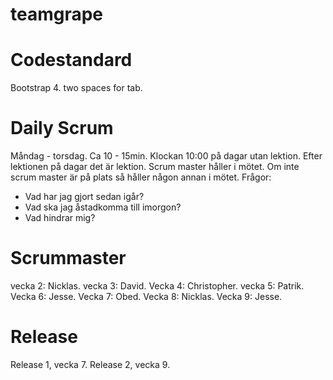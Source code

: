 # teamgrape

# Codestandard
Bootstrap 4.
two spaces for tab.

# Daily Scrum
Måndag - torsdag.
Ca 10 - 15min.
Klockan 10:00 på dagar utan lektion.
Efter lektionen på dagar det är lektion.
Scrum master håller i mötet. Om inte scrum master är på plats så håller någon annan i mötet.
Frågor:
- Vad har jag gjort sedan igår?
- Vad ska jag åstadkomma till imorgon?
- Vad hindrar mig?


# Scrummaster
vecka 2: Nicklas.
vecka 3: David.
Vecka 4: Christopher.
vecka 5: Patrik.
Vecka 6: Jesse.
Vecka 7: Obed.
Vecka 8: Nicklas.
Vecka 9: Jesse.

# Release
Release 1, vecka 7.
Release 2, vecka 9.

